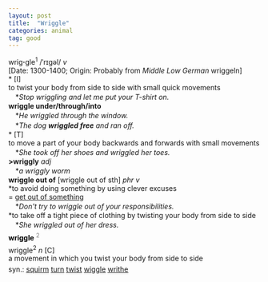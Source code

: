 ```yaml
---
layout: post
title:  "Wriggle"
categories: animal
tag: good
---
```

<DIV style="MARGIN: 0px 0px 5px">wrig<B>·</B>gle<SUP>1</SUP> /ˈrɪgəl/ <I>v</I> <BR>[Date: 1300-1400; Origin: Probably from <I>Middle Low German</I> wriggeln]<BR>* [I] <BR>to twist your body from side to side with small quick movements<BR>　*<I>Stop wriggling and let me put your T-shirt on.</I><BR><B>wriggle under/through/into</B><BR>　*<I>He wriggled through the window.</I><BR>　*<I>The dog <B>wriggled free</B> and ran off.</I><BR>* [T] <BR>to move a part of your body backwards and forwards with small movements<BR>　*<I>She took off her shoes and wriggled her toes.</I><BR><B>&gt;wriggly</B> <I>adj</I><BR>　*<I>a wriggly worm</I><BR><B>wriggle out of</B> [wriggle out of sth] <I>phr v</I><BR>*to avoid doing something by using clever excuses<BR>= <A href="{{ site.baseurl }}/get%20out%20of"><U>get out of something</U></A><BR>　*<I>Don't try to wriggle out of your responsibilities.</I><BR>*to take off a tight piece of clothing by twisting your body from side to side<BR>　*<I>She wriggled out of her dress.</I></DIV>
<DIV style="COLOR: #808080; MARGIN: 0px 0px 5px; LINE-HEIGHT: normal"><SPAN style="FONT-SIZE: 10.5pt; COLOR: #000000; LINE-HEIGHT: normal"><B>wriggle</B></SPAN> <SUP style="FONT-SIZE: 83%; LINE-HEIGHT: normal">2</SUP> </DIV>
<DIV style="MARGIN: 0px 0px 5px">wriggle<SUP>2</SUP> <I>n</I> [C] <BR>a movement in which you twist your body from side to side</DIV>
<DIV style="MARGIN: 0px 0px 5px">
<DIV style="MARGIN: 4px 0px">syn.: <A href="{{ site.baseurl }}/squirm"><U>squirm</U></A> <A href="{{ site.baseurl }}/turn"><U>turn</U></A> <A href="{{ site.baseurl }}/twist"><U>twist</U></A> <A href="{{ site.baseurl }}/wiggle"><U>wiggle</U></A> <A href="{{ site.baseurl }}/writhe"><U>writhe</U></A></DIV></DIV>
